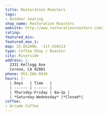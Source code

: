 ```yaml
---
title: Restoration Roasters
tags:
- Outdoor Seating
shop_name: Restoration Roasters
website: http://www.restorationroasters.com/
rating: 
featured_min: 
featured_max_1: 
map: 33.852006, -117.556513
type: Coffee Shop / Roaster
city: Riverside
address: |-
  2331 Kellogg Ave
  Corona, CA 92881
phone: 951-266-6839
hours: |-
  | Days   | Time   |
  | ------ | ------ |
  | Thursday-Friday | 8a–2p |
  | *Saturday-Wednesday* |*Closed*|
coffee:
- Arcade Coffee
---
```


